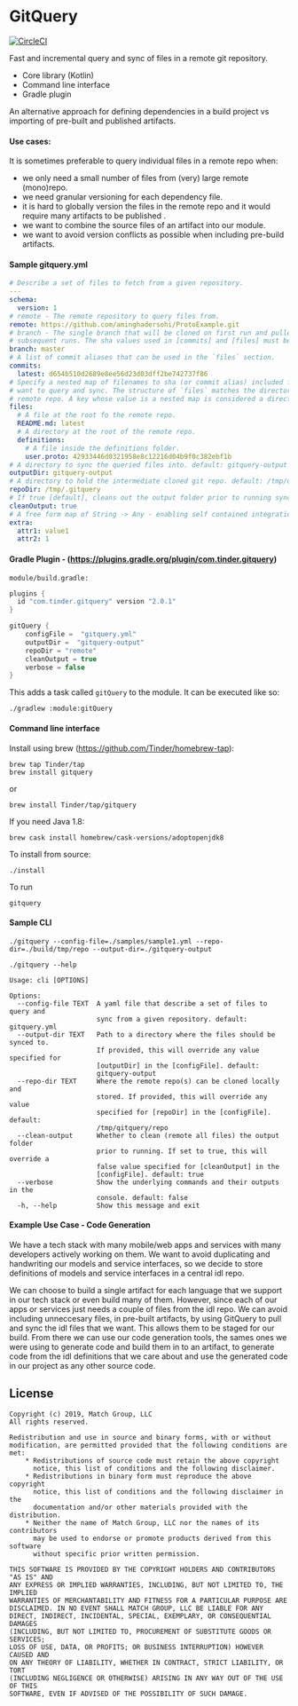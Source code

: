 GitQuery
==========
[![CircleCI](https://circleci.com/gh/Tinder/GitQuery.svg?style=svg)](https://circleci.com/gh/Tinder/GitQuery)

Fast and incremental query and sync of files in a remote git repository.

 - Core library (Kotlin)
 - Command line interface
 - Gradle plugin

An alternative approach for defining dependencies in a build project vs importing of pre-built and published artifacts. 

#### Use cases: 
It is sometimes preferable to query individual files in a remote repo when:
 - we only need a small number of files from (very) large remote (mono)repo.
 - we need granular versioning for each dependency file.
 - it is hard to globally version the files in the remote repo and it would require many artifacts to be published .
 - we want to combine the source files of an artifact into our module.
 - we want to avoid version conflicts as possible when including pre-build artifacts. 

#### Sample gitquery.yml

```yaml
# Describe a set of files to fetch from a given repository.
---
schema:
  version: 1
# remote - The remote repository to query files from.
remote: https://github.com/aminghadersohi/ProtoExample.git
# branch - The single branch that will be cloned on first run and pulled incrementally on
# subsequent runs. The sha values used in [commits] and [files] must be available under [branch].
branch: master
# A list of commit aliases that can be used in the `files` section.
commits:
  latest: d654b510d2689e8ee56d23d03dff2be742737f86
# Specify a nested map of filenames to sha (or commit alias) included file that we
# want to query and sync. The structure of `files` matches the directory structure of the
# remote repo. A key whose value is a nested map is considered a directory.
files:
  # A file at the root fo the remote repo.
  README.md: latest
  # A directory at the root of the remote repo.
  definitions:
    # A file inside the definitions folder.
    user.proto: 42933446d0321958e8c12216d04b9f0c382ebf1b
# A directory to sync the queried files into. default: gitquery-output
outputDir: gitquery-output
# A directory to hold the intermediate cloned git repo. default: /tmp/qitquery/repo
repoDir: /tmp/.gitquery
# If true [default], cleans out the output folder prior to running sync.
cleanOutput: true
# A free form map of String -> Any - enabling self contained integration with various systems.
extra:
  attr1: value1
  attr2: 1
```

#### Gradle Plugin - (https://plugins.gradle.org/plugin/com.tinder.gitquery)
`module/build.gradle:`
```groovy
plugins {
  id "com.tinder.gitquery" version "2.0.1"
}

gitQuery {
    configFile =  "gitquery.yml"
    outputDir =  "gitquery-output"
    repoDir = "remote"
    cleanOutput = true
    verbose = false
}
```

This adds a task called `gitQuery` to the module. It can be executed like so:

```
./gradlew :module:gitQuery
```

#### Command line interface 
Install using brew (https://github.com/Tinder/homebrew-tap):
```
brew tap Tinder/tap 
brew install gitquery
```
or
```
brew install Tinder/tap/gitquery
```

If you need Java 1.8:
```
brew cask install homebrew/cask-versions/adoptopenjdk8 
```

To install from source:
```shell script
./install
``` 

To run 
```shell script
gitquery
``` 

#### Sample CLI
```shell script
./gitquery --config-file=./samples/sample1.yml --repo-dir=./build/tmp/repo --output-dir=./gitquery-output
```

```shell script
./gitquery --help   
                                                               
Usage: cli [OPTIONS]

Options:
  --config-file TEXT  A yaml file that describe a set of files to query and
                      sync from a given repository. default: gitquery.yml
  --output-dir TEXT   Path to a directory where the files should be synced to.
                      If provided, this will override any value specified for
                      [outputDir] in the [configFile]. default:
                      gitquery-output
  --repo-dir TEXT     Where the remote repo(s) can be cloned locally and
                      stored. If provided, this will override any value
                      specified for [repoDir] in the [configFile]. default:
                      /tmp/qitquery/repo
  --clean-output      Whether to clean (remote all files) the output folder
                      prior to running. If set to true, this will override a
                      false value specified for [cleanOutput] in the
                      [configFile]. default: true
  --verbose           Show the underlying commands and their outputs in the
                      console. default: false
  -h, --help          Show this message and exit

```

#### Example Use Case - Code Generation
We have a tech stack with many mobile/web apps and services with many developers actively working on them. We want to avoid duplicating and handwriting our models and service interfaces, so we decide to store definitions of models and service interfaces in a central idl repo. 

We can choose to build a single artifact for each language that we support in our tech stack or even build many of them. However, since each of our apps or services just needs a couple of files from the idl repo. We can avoid including unneccesary files, in pre-built artifacts, by using GitQuery to pull and sync the idl files that we want. This allows them to be staged for our build. From there we can use our code generation tools, the sames ones we were using to generate code and build them in to an artifact, to generate code from the idl definitions that we care about and use the generated code in our project as any other source code.

License
---
~~~
Copyright (c) 2019, Match Group, LLC
All rights reserved.

Redistribution and use in source and binary forms, with or without
modification, are permitted provided that the following conditions are met:
    * Redistributions of source code must retain the above copyright
      notice, this list of conditions and the following disclaimer.
    * Redistributions in binary form must reproduce the above copyright
      notice, this list of conditions and the following disclaimer in the
      documentation and/or other materials provided with the distribution.
    * Neither the name of Match Group, LLC nor the names of its contributors
      may be used to endorse or promote products derived from this software
      without specific prior written permission.

THIS SOFTWARE IS PROVIDED BY THE COPYRIGHT HOLDERS AND CONTRIBUTORS "AS IS" AND
ANY EXPRESS OR IMPLIED WARRANTIES, INCLUDING, BUT NOT LIMITED TO, THE IMPLIED
WARRANTIES OF MERCHANTABILITY AND FITNESS FOR A PARTICULAR PURPOSE ARE
DISCLAIMED. IN NO EVENT SHALL MATCH GROUP, LLC BE LIABLE FOR ANY
DIRECT, INDIRECT, INCIDENTAL, SPECIAL, EXEMPLARY, OR CONSEQUENTIAL DAMAGES
(INCLUDING, BUT NOT LIMITED TO, PROCUREMENT OF SUBSTITUTE GOODS OR SERVICES;
LOSS OF USE, DATA, OR PROFITS; OR BUSINESS INTERRUPTION) HOWEVER CAUSED AND
ON ANY THEORY OF LIABILITY, WHETHER IN CONTRACT, STRICT LIABILITY, OR TORT
(INCLUDING NEGLIGENCE OR OTHERWISE) ARISING IN ANY WAY OUT OF THE USE OF THIS
SOFTWARE, EVEN IF ADVISED OF THE POSSIBILITY OF SUCH DAMAGE.
